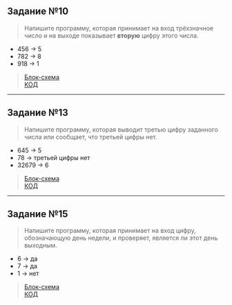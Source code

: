 ## Задание №10
>Напишите программу, которая принимает на вход трёхзначное число и на выходе показывает __вторую__ цифру этого числа.
* 456 -> 5
* 782 -> 8
* 918 -> 1
>[Блок-схема](https://github.com/1Gar/C-Lessons/blob/main/lesson_2/Task_10/diagram.drawio.png)  
>[КОД](https://github.com/1Gar/C-Lessons/blob/main/lesson_2/Task_10/Program.cs)
***
## Задание №13
>Напишите программу, которая выводит третью цифру заданного числа или сообщает, что третьей цифры нет.

* 645 -> 5
* 78 -> третьей цифры нет
* 32679 -> 6
>[Блок-схема](https://github.com/1Gar/C-Lessons/blob/main/lesson_2/Task_13/diagram.drawio.png)  
>[КОД](https://github.com/1Gar/C-Lessons/blob/main/lesson_2/Task_13/Program.cs)
***
## Задание №15
>Напишите программу, которая принимает на вход цифру, обозначающую день недели, и проверяет, является ли этот день выходным.

* 6 -> да
* 7 -> да
* 1 -> нет
>[Блок-схема](https://github.com/1Gar/C-Lessons/blob/main/lesson_2/Task_15/diagram.drawio.png)  
>[КОД](https://github.com/1Gar/C-Lessons/blob/main/lesson_2/Task_15/Program.cs)
